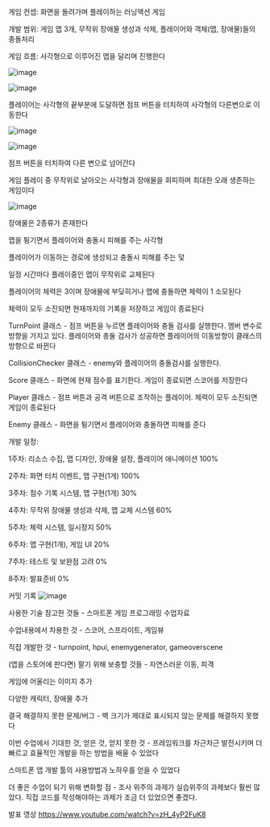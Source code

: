게임 컨셉: 화면을 돌려가며 플레이하는 러닝액션 게임

개발 범위: 게임 맵 3개, 무작위 장애물 생성과 삭제, 플레이어와 객체(맵, 장애물)들의 충돌처리


게임 흐름: 사각형으로 이루어진 맵을 달리며 진행한다

![image](https://github.com/user-attachments/assets/d0aa28ec-9ec5-4805-9d61-da039ce7dfc2)


![image](https://github.com/user-attachments/assets/366bca21-38a7-44a3-af06-2ad1d30efbf2)

플레이어는 사각형의 끝부분에 도달하면 점프 버튼을 터치하여 사각형의 다른변으로 이동한다

![image](https://github.com/user-attachments/assets/21fe378b-89ed-417e-a745-e023a42ace5b)

![image](https://github.com/user-attachments/assets/3554d1d6-c770-493f-bf9e-f400b95ddf4a)

점프 버튼을 터치하여 다른 변으로 넘어간다

게임 플레이 중 무작위로 날아오는 사각형과 장애물을 회피하며 최대한 오래 생존하는 게임이다

![image](https://github.com/user-attachments/assets/ea7d8451-a43d-4c34-91a2-0f89bfc33a66)

장애물은 2종류가 존재한다

맵을 튕기면서 플레이어와 충돌시 피해를 주는 사각형

플레이어가 이동하는 경로에 생성되고 충돌시 피해를 주는 덫



일정 시간마다 플레이중인 맵이 무작위로 교체된다

플레이어의 체력은 3이며 장애물에 부딪히거나 맵에 충돌하면 체력이 1 소모된다

체력이 모두 소진되면 현재까지의 기록을 저장하고 게임이 종료된다




TurnPoint 클래스 - 점프 버튼을 누르면 플레이어와 충돌 검사를 실행한다. 멤버 변수로 방향을 가지고 있다. 플레이어와 총둘 검사가 성공하면 플레이어의 이동방향이 클래스의 방향으로 바뀐다

CollisionChecker 클래스 - enemy와 플레이어의 충돌검사를 실행한다. 

Score 클래스 - 화면에 현재 점수를 표기한다. 게임이 종료되면 스코어를 저장한다

Player 클래스 - 점프 버튼과 공격 버튼으로 조작하는 플레이어. 체력이 모두 소진되면 게임이 종료된다

Enemy 클래스 - 화면을 튕기면서 플레이어와 충돌하면 피해를 준다



개발 일정:

1주차: 리소스 수집, 맵 디자인, 장애물 설정, 플레이어 애니메이션 100%

2주차: 화면 터치 이벤트, 맵 구현(1개) 100%

3주차: 점수 기록 시스템, 맵 구현(1개) 30%

4주차: 무작위 장애물 생성과 삭제, 맵 교체 시스템 60%

5주차: 체력 시스템, 일시정지 50%

6주차: 맵 구현(1개), 게임 UI 20%

7주차: 테스트 및 보완점 고려 0%

8주차: 발표준비 0%




커밋 기록
![image](https://github.com/user-attachments/assets/05363a3d-3e71-4aba-b742-2e03c59b15b9)



사용한 기술
참고한 것들 - 스마트폰 게임 프로그래밍 수업자료

수업내용에서 차용한 것 - 스코어, 스프라이트, 게임뷰

직접 개발한 것 - turnpoint, hpui, enemygenerator, gameoverscene



(앱을 스토어에 판다면) 팔기 위해 보충할 것들 - 자연스러운 이동, 피격 

게임에 어울리는 이미지 추가

다양한 캐릭터, 장애물 추가



결국 해결하지 못한 문제/버그 - 벽 크기가 제대로 표시되지 않는 문제를 해결하지 못했다

이번 수업에서 기대한 것, 얻은 것, 얻지 못한 것 - 프레임워크를 차근차근 발전시키며 더 빠르고 효율적인 개발을 하는 방법을 배울 수 있었다

스마트폰 앱 개발 툴의 사용방법과 노하우를 얻을 수 있었다

  
더 좋은 수업이 되기 위해 변화할 점 - 조사 위주의 과제가 실습위주의 과제보다 훨씬 많았다. 직접 코드를 작성해야하는 과제가 조금 더 있었으면 좋겠다.



발표 영상 https://www.youtube.com/watch?v=zH_4yP2FuK8

